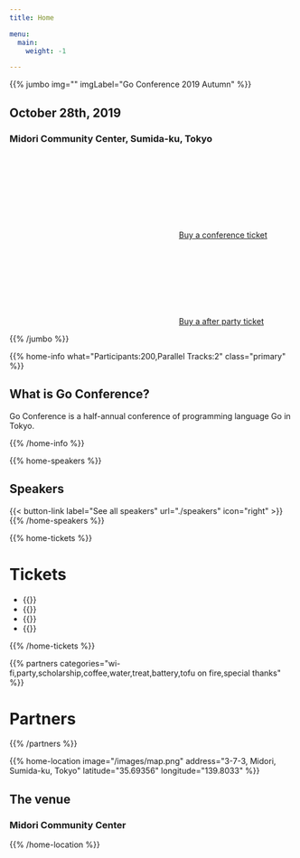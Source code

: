 ```yaml
---
title: Home

menu:
  main:
    weight: -1

---
```



{{% jumbo img="" imgLabel="Go Conference 2019 Autumn" %}}

## October 28th, 2019
### Midori Community Center, Sumida-ku, Tokyo

<a class="btn primary" href="https://gocon.connpass.com/event/148602/" target="_blank"><svg class="icon icon-cfp"><use xlink:href="#ticket"></use></svg>Buy a conference ticket</a> <a class="btn primary" href="https://gocon.connpass.com/event/149447/" target="_blank"><svg class="icon icon-cfp"><use xlink:href="#ticket"></use></svg>Buy a after party ticket</a>

{{% /jumbo %}}

{{% home-info what="Participants:200,Parallel Tracks:2" class="primary" %}}
## What is Go Conference?

Go Conference is a half-annual conference of programming language Go in Tokyo.

{{% /home-info %}}

<!-- ... -->
<!-- ... -->
<!-- ... -->

{{% home-speakers %}}
## Speakers

{{< button-link label="See all speakers"
                url="./speakers"
                icon="right" >}}
{{% /home-speakers %}}


{{% home-tickets %}}
# Tickets 

<ul>
<li>{{<ticket name="General Addmission"
           starts="2019-09-30"
           ends="2019-10-25"
           price="2000 JPY"
           info="130 tickets"
           url="https://gocon.connpass.com/event/148602/">}}</li>
<li>{{<ticket name="For People from Distance"
           starts="2019-09-30"
           ends="2019-10-25"
           price="2000 JPY"
           info="5 tickets"
           url="https://gocon.connpass.com/event/148602/">}}</li>
<li>{{<ticket name="Volunteer Staff"
           starts="2019-09-30"
           ends="2019-10-25"
           price="0 JPY"
           info="10 tickets"
           url="https://gocon.connpass.com/event/148602/">}}</li>
<li>{{<ticket name="After Party"
           starts="2019-09-30"
           ends="2019-10-21"
           price="0 JPY"
           info="70 tickets (for only paticipants of the conference)"
           url="https://gocon.connpass.com/event/149447/">}}</li>
</ul>

{{% /home-tickets %}}

{{% partners categories="wi-fi,party,scholarship,coffee,water,treat,battery,tofu on fire,special thanks" %}}
# Partners
{{% /partners %}}

<!-- ... -->

{{% home-location
    image="/images/map.png"
    address="3-7-3, Midori, Sumida-ku, Tokyo"
    latitude="35.69356"
    longitude="139.8033" %}}

## The venue

### Midori Community Center

{{% /home-location %}}

<!-- ... -->
